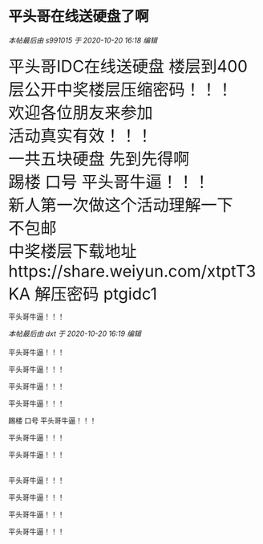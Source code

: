 # 平头哥在线送硬盘了啊


<i class="pstatus"> 本帖最后由 s991015 于 2020-10-20 16:18 编辑 </i><br />
<br />
<font size="6">平头哥IDC在线送硬盘 楼层到400层公开中奖楼层压缩密码！！！<br />
欢迎各位朋友来参加<br />
活动真实有效！！！<br />
一共五块硬盘 先到先得啊<br />
踢楼 口号 平头哥牛逼！！！<br />
新人第一次做这个活动理解一下<br />
不包邮<br />
中奖楼层下载地址https://share.weiyun.com/xtptT3KA 解压密码 ptgidc1</font>

平头哥牛逼！！！<img id="aimg_CU609" onclick="zoom(this, this.src, 0, 0, 0)" class="zoom" src="https://cdn.jsdelivr.net/gh/hishis/forum-master/public/images/patch.gif" onmouseover="img_onmouseoverfunc(this)" onload="thumbImg(this)" border="0" alt="" />

<i class="pstatus"> 本帖最后由 dxt 于 2020-10-20 16:19 编辑 </i><br />
<br />
平头哥牛逼！！！

平头哥牛逼！！！<img id="aimg_oovPZ" onclick="zoom(this, this.src, 0, 0, 0)" class="zoom" src="https://cdn.jsdelivr.net/gh/hishis/forum-master/public/images/patch.gif" onmouseover="img_onmouseoverfunc(this)" onload="thumbImg(this)" border="0" alt="" />

平头哥牛逼！！！

平头哥牛逼！！！

踢楼 口号 平头哥牛逼！！！

平头哥牛逼！！！

平头哥牛逼！！！

<br />
平头哥牛逼！！！

平头哥牛逼！！！

平头哥牛逼！！！

平头哥牛逼！！！
